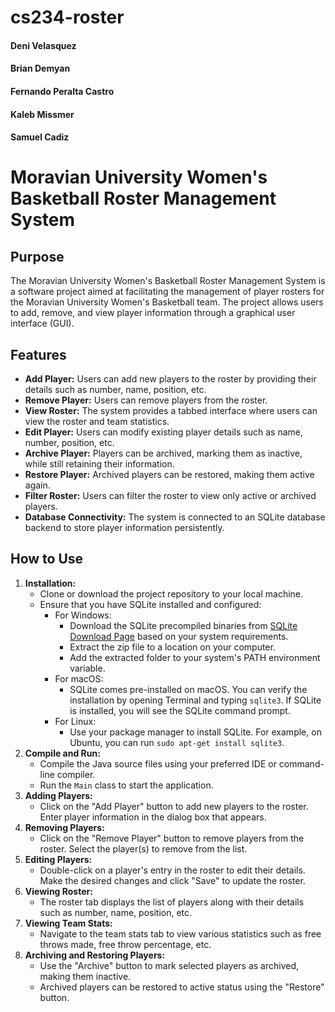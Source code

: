 # cs234-roster
#### Deni Velasquez
#### Brian Demyan
#### Fernando Peralta Castro
#### Kaleb Missmer
#### Samuel Cadiz

# Moravian University Women's Basketball Roster Management System

## Purpose

The Moravian University Women's Basketball Roster Management System is a software project aimed at facilitating the management of player rosters for the Moravian University Women's Basketball team. The project allows users to add, remove, and view player information through a graphical user interface (GUI).

## Features

- **Add Player:** Users can add new players to the roster by providing their details such as number, name, position, etc.
- **Remove Player:** Users can remove players from the roster.
- **View Roster:** The system provides a tabbed interface where users can view the roster and team statistics.
- **Edit Player:** Users can modify existing player details such as name, number, position, etc.
- **Archive Player:** Players can be archived, marking them as inactive, while still retaining their information.
- **Restore Player:** Archived players can be restored, making them active again.
- **Filter Roster:** Users can filter the roster to view only active or archived players.
- **Database Connectivity:** The system is connected to an SQLite database backend to store player information persistently.

## How to Use

1. **Installation:** 
   - Clone or download the project repository to your local machine.
   - Ensure that you have SQLite installed and configured:
     - For Windows:
       - Download the SQLite precompiled binaries from [SQLite Download Page](https://www.sqlite.org/download.html) based on your system requirements.
       - Extract the zip file to a location on your computer.
       - Add the extracted folder to your system's PATH environment variable.
     - For macOS:
       - SQLite comes pre-installed on macOS. You can verify the installation by opening Terminal and typing `sqlite3`. If SQLite is installed, you will see the SQLite command prompt.
     - For Linux:
       - Use your package manager to install SQLite. For example, on Ubuntu, you can run `sudo apt-get install sqlite3`.
2. **Compile and Run:** 
   - Compile the Java source files using your preferred IDE or command-line compiler.
   - Run the `Main` class to start the application.
3. **Adding Players:** 
   - Click on the "Add Player" button to add new players to the roster. Enter player information in the dialog box that appears.
4. **Removing Players:** 
   - Click on the "Remove Player" button to remove players from the roster. Select the player(s) to remove from the list.
5. **Editing Players:** 
   - Double-click on a player's entry in the roster to edit their details. Make the desired changes and click "Save" to update the roster.
6. **Viewing Roster:** 
   - The roster tab displays the list of players along with their details such as number, name, position, etc.
7. **Viewing Team Stats:** 
   - Navigate to the team stats tab to view various statistics such as free throws made, free throw percentage, etc.
8. **Archiving and Restoring Players:** 
   - Use the "Archive" button to mark selected players as archived, making them inactive.
   - Archived players can be restored to active status using the "Restore" button.
